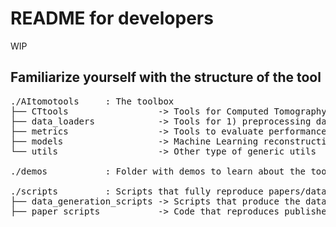 # README for developers

WIP

## Familiarize yourself with the structure of the tool

<pre>
./AItomotools     : The toolbox
├── CTtools                 -> Tools for Computed Tomography specifically
├── data_loaders            -> Tools for 1) preprocessing data 2) loading data for training
├── metrics                 -> Tools to evaluate performance
├── models                  -> Machine Learning reconstruction models
└── utils                   -> Other type of generic utils

./demos           : Folder with demos to learn about the toolbox. Please add demos about your new functionality

./scripts         : Scripts that fully reproduce papers/data
├── data_generation_scripts -> Scripts that produce the datasets.
├── paper_scripts           -> Code that reproduces published papers
</pre>
